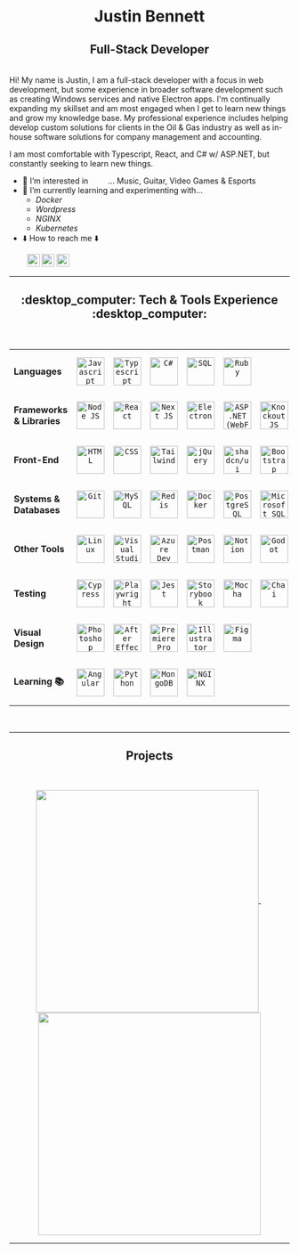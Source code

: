 <h1 align="center">Justin Bennett</h1>
<h2 align="center">Full-Stack Developer</h2>

<br />
Hi! My name is Justin, I am a full-stack developer with a focus in web development, but some experience in broader software development such as creating Windows services and native Electron apps. I'm continually expanding my skillset and am most engaged when I get to learn new things and grow my knowledge base. My professional experience includes helping develop custom solutions for clients in the Oil & Gas industry as well as in-house software solutions for company management and accounting.

I am most comfortable with Typescript, React, and C# w/ ASP.NET, but constantly seeking to learn new things.
<br />

- :eyes: I’m interested in &nbsp; &nbsp; &nbsp; &nbsp; ... Music, Guitar, Video Games & Esports
- :brain: I’m currently learning and experimenting with...
  - <i>Docker</i>
  - <i>Wordpress</i>
  - <i>NGINX</i>
  - <i>Kubernetes</i>
- :arrow_down: How to reach me :arrow_down:
<p align="left">
  &nbsp; &nbsp; &nbsp; &nbsp;
  <a href="https://www.linkedin.com/in/justin-bennett-c/"
    ><img
      src="https://img.shields.io/badge/linkedin-%230077B5.svg?&style=for-the-badge&logo=linkedin&logoColor=white"
      height="23"
  /></a>
  <a href="mailto:justinjdbennett@gmail.com"
    ><img
      src="https://img.shields.io/badge/Gmail-D14836?style=for-the-badge&logo=gmail&logoColor=white"
      height="23"
  /></a>
  <a href="https://github.com/CorgiOnNeptune/"
    ><img
      src="https://img.shields.io/badge/GitHub-100000?style=for-the-badge&logo=github&logoColor=white"
      height="23"
  /></a>
</p>
<!--- - 💞️ I’m looking to collaborate in ...  --->

<hr>

<h2 align="center">:desktop_computer: Tech & Tools Experience :desktop_computer:</h2>
<br />
<table>
  <tr>
    <td><strong>Languages</strong></td>
    <td align="center" height="80" width="80">
      <a href="https://developer.mozilla.org/en-US/docs/Web/JavaScript" target="_blank"><code
        ><img
          alt="Javascript"
          title="Javascript"
          height="50"
          width="50"
          src="https://cdn.simpleicons.org/javascript"
      /></code></a>
    </td>
    <td align="center" height="80" width="80">
      <a href="https://www.typescriptlang.org/docs/" target="_blank"><code
        ><img
          alt="Typescript"
          title="Typescript"
          height="50"
          width="50"
          src="https://cdn.simpleicons.org/typescript"
      /></code></a>
    </td>
    <td align="center" height="80" width="80">
      <a href="https://learn.microsoft.com/en-us/dotnet/csharp/" target="_blank"><code
        ><img
          alt="C#"
          title="C#"
          height="50"
          width="50"
          src="https://cdn.jsdelivr.net/gh/devicons/devicon/icons/csharp/csharp-original.svg"
      /></code></a>
    </td>
    <td align="center" height="80" width="80">
      <a href="#desktop_computer-tech--tools-experience-desktop_computer"><code
        ><img
          alt="SQL"
          title="SQL"
          height="50"
          width="50"
          src="https://cdn-icons-png.flaticon.com/512/2772/2772165.png"
      /></code></a>
    </td>
    <td align="center" height="80" width="80">
      <a href="https://www.ruby-lang.org/en/documentation/" target="_blank"><code
        ><img
          alt="Ruby"
          title="Ruby"
          height="50"
          width="50"
          src="https://cdn.simpleicons.org/ruby"
      /></code></a>
    </td>
    <!-- <td align="center" height="80" width="80">
      <a href="https://docs.python.org/" target="_blank"><code
        ><img
          alt="Python"
          title="Python"
          height="50"
          width="50"
          src="https://cdn.jsdelivr.net/gh/devicons/devicon/icons/python/python-original.svg"
      /></code></a>
    </td> -->
    <td colspan="10"></td>
  </tr>

  <tr>
    <td><strong>Frameworks & Libraries</strong></td>
    <td align="center" height="80" width="80">
      <a href="https://nodejs.org/docs/latest/api/" target="_blank"><code
        ><img
          alt="Node JS"
          title="Node JS"
          height="50"
          width="50"
          src="https://cdn.jsdelivr.net/gh/devicons/devicon/icons/nodejs/nodejs-original.svg"
      /></code></a>
    </td>
    <td align="center" height="80" width="80">
      <a href="https://react.dev/reference/react" target="_blank"><code
        ><img
          alt="React"
          title="React"
          height="50"
          width="50"
          src="https://cdn.simpleicons.org/react"
      /></code></a>
    </td>
    <td align="center" height="80" width="80">
      <a href="https://nextjs.org/docs" target="_blank"><code
        ><img
          alt="Next JS"
          title="Next JS"
          height="50"
          width="50"
          src="https://cdn.jsdelivr.net/gh/devicons/devicon/icons/nextjs/nextjs-original.svg"
      /></code></a>
    </td>
    <td align="center" height="80" width="80">
      <a href="https://www.electronjs.org/docs/latest/" target="_blank"><code
        ><img
          alt="Electron"
          title="Electron"
          height="50"
          width="50"
          src="https://cdn.simpleicons.org/electron"
      /></code></a>
    </td>
    <td align="center" height="80" width="80">
      <a href="https://learn.microsoft.com/en-us/aspnet/web-forms/" target="_blank"><code
        ><img
          alt="ASP .NET (WebForms)"
          title="ASP .NET (WebForms)"
          height="50"
          width="50"
          src="https://cdn.simpleicons.org/dotnet"
      /></code></a>
    </td>
    <!-- <td align="center" height="80" width="80">
      <a href="https://angular.dev/overview" target="_blank"><code
        ><img
          alt="Angular"
          title="Angular"
          height="50"
          width="50"
          src="https://cdn.simpleicons.org/angular/c4002b"
      /></code></a>
    </td> -->
    <td align="center" height="80" width="80">
      <a href="https://knockoutjs.com/documentation/introduction.html" target="_blank"><code
        ><img
          alt="KnockoutJS"
          title="KnockoutJS"
          height="50"
          width="50"
          src="https://cdn.jsdelivr.net/gh/devicons/devicon@latest/icons/knockout/knockout-plain-wordmark.svg"
      /></code></a>
    </td>
    <td align="center" height="80" width="80">
      <a href="https://expressjs.com/en/starter/" target="_blank"><code
        ><img
          alt="Express JS"
          title="Express JS"
          height="50"
          width="50"
          src="https://cdn.simpleicons.org/express"
      /></code></a>
    </td>
    <td align="center" height="80" width="80">
      <a href="https://rubyonrails.org/docs" target="_blank"><code
        ><img
          alt="Ruby on Rails"
          title="Ruby on Rails"
          height="50"
          width="50"
          src="https://cdn.simpleicons.org/rubyonrails"
      /></code></a>
    </td>
    <td colspan="10"></td>
  </tr>

  <tr>
    <td><strong>Front-End</strong></td>
    <td align="center" height="80" width="80">
      <a href="#desktop_computer-tech--tools-experience-desktop_computer"><code
        ><img
          alt="HTML"
          title="HTML"
          height="50"
          width="50"
          src="https://cdn.simpleicons.org/html5"
      /></code></a>
    </td>
    <td align="center" height="80" width="80">
      <a href="#desktop_computer-tech--tools-experience-desktop_computer"><code
        ><img
          alt="CSS"
          title="CSS"
          height="50"
          width="50"
          src="https://cdn.simpleicons.org/css"
      /></code></a>
    </td>
    <td align="center" height="80" width="80">
      <a href="https://tailwindcss.com/docs/installation/" target="_blank"><code
        ><img
          alt="Tailwind"
          title="Tailwind"
          height="50"
          width="50"
          src="https://cdn.simpleicons.org/tailwindcss"
      /></code></a>
    </td>
    <td align="center" height="80" width="80">
      <a href="https://api.jquery.com/" target="_blank"><code
        ><img
          alt="jQuery"
          title="jQuery"
          height="50"
          width="50"
          src="https://cdn.simpleicons.org/jquery"
      /></code></a>
    </td>
    <td align="center" height="80" width="80">
      <a href="https://ui.shadcn.com/docs/installation" target="_blank"><code
        ><img
          alt="shadcn/ui"
          title="shadcn/ui"
          height="50"
          width="50"
          src="https://cdn.simpleicons.org/shadcnui"
      /></code></a>
    </td>
    <td align="center" height="80" width="80">
      <a href="https://getbootstrap.com/docs/5.3/getting-started/introduction/" target="_blank"><code
        ><img
          alt="Bootstrap"
          title="Bootstrap"
          height="50"
          width="50"
          src="https://cdn.simpleicons.org/bootstrap"
      /></code></a>
    </td>
    <td align="center" height="80" width="80">
      <a href="https://postcss.org/docs/" target="_blank"><code
        ><img
          alt="PostCSS"
          title="PostCSS"
          height="50"
          width="50"
          src="https://cdn.simpleicons.org/postcss"
      /></code></a>
    </td>
    <td align="center" height="80" width="80">
      <a href="https://sass-lang.com/documentation/" target="_blank"><code
        ><img
          alt="SCSS Styling (Sass)"
          title="SCSS Styling (Sass)"
          height="50"
          width="50"
          src="https://cdn.simpleicons.org/sass"
      /></code></a>
    </td>
    <td align="center" height="80" width="80">
      <a href="https://handlebarsjs.com/guide/" target="_blank"><code
        ><img
          alt="Handlebars.js"
          title="Handlebars.js"
          height="50"
          width="50"
          src="https://cdn.simpleicons.org/handlebars.js"
      /></code></a>
    </td>
    <td align="center" height="80" width="80">
      <a href="https://ejs.co/#docs" target="_blank"><code
        ><img
          alt="EJS"
          title="EJS"
          height="50"
          width="50"
          src="https://cdn.simpleicons.org/ejs"
      /></code></a>
    </td>
    <!-- <td colspan="10"></td> -->
  </tr>

  <tr>
    <td><strong>Systems & Databases</strong></td>
    <td align="center" height="80" width="80">
      <a href="https://git-scm.com/doc" target="_blank"><code
        ><img
          alt="Git"
          title="Git"
          height="50"
          width="50"
          src="https://cdn.simpleicons.org/git"
      /></code></a>
    </td>
    <td align="center" height="80" width="80">
      <a href="https://dev.mysql.com/doc/" target="_blank"><code
        ><img
          alt="MySQL"
          title="MySQL"
          height="50"
          width="50"
          src="https://cdn.jsdelivr.net/gh/devicons/devicon@latest/icons/mysql/mysql-original.svg"
      /></code></a>
    </td>
    <td align="center" height="80" width="80">
      <a href="https://redis.io/docs/latest/" target="_blank"><code
        ><img
          alt="Redis"
          title="Redis"
          height="50"
          width="50"
          src="https://cdn.simpleicons.org/redis"
      /></code></a>
    </td>
    <td align="center" height="80" width="80">
      <a href="https://docs.docker.com/" target="_blank"><code
        ><img
          alt="Docker"
          title="Docker"
          height="50"
          width="50"
          src="https://cdn.simpleicons.org/docker"
      /></code></a>
    </td>
    <td align="center" height="80" width="80">
      <a href="https://www.postgresql.org/docs/" target="_blank"><code
        ><img
          alt="PostgreSQL"
          title="PostgreSQL"
          height="50"
          width="50"
          src="https://cdn.jsdelivr.net/gh/devicons/devicon@latest/icons/postgresql/postgresql-original.svg"
      /></code></a>
    </td>
    <td align="center" height="80" width="80">
      <a href="https://www.microsoft.com/en-ca/sql-server" target="_blank"><code
        ><img
          alt="Microsoft SQL Server"
          title="Microsoft SQL Server"
          height="50"
          width="50"
          src="https://cdn.jsdelivr.net/gh/devicons/devicon@latest/icons/microsoftsqlserver/microsoftsqlserver-original.svg"
      /></code></a>
    </td>
    <!-- <td align="center" height="80" width="80">
      <a href="https://www.mongodb.com/docs/manual/" target="_blank"><code
        ><img
          alt="MongoDB"
          title="MongoDB"
          height="50"
          width="50"
          src="https://cdn.simpleicons.org/mongodb"
      /></code></a>
    </td> -->
    <td align="center" height="80" width="80">
      <a href="https://docs.oracle.com/en/database/oracle/oracle-database/" target="_blank"><code
        ><img
          alt="Oracle Database"
          title="Oracle Database"
          height="50"
          width="50"
          src="https://cdn.jsdelivr.net/gh/devicons/devicon@latest/icons/oracle/oracle-original.svg"
      /></code></a>
    </td>
    <!-- <td align="center" height="80" width="80">
      <a href="https://nginx.org/en/docs/" target="_blank"><code
        ><img
          alt="NGINX"
          title="NGINX"
          height="50"
          width="50"
          src="https://cdn.simpleicons.org/nginx/"
      /></code></a>
    </td> -->
    <td colspan="10"></td>
  </tr>

  <tr>
    <td><strong>Other Tools</strong></td>
    <td align="center" height="80" width="80">
      <a href="#desktop_computer-tech--tools-experience-desktop_computer"><code
        ><img
          alt="Linux"
          title="Linux"
          height="50"
          width="50"
          src="https://cdn.jsdelivr.net/gh/devicons/devicon@latest/icons/linux/linux-original.svg"
      /></code></a>
    </td>
    <td align="center" height="80" width="80">
      <a href="https://code.visualstudio.com/docs" target="_blank"><code
        ><img
          alt="Visual Studio Code"
          title="Visual Studio Code"
          height="50"
          width="50"
          src="https://cdn.jsdelivr.net/gh/devicons/devicon@latest/icons/vscode/vscode-original.svg"
      /></code></a>
    </td>
    <td align="center" height="80" width="80">
      <a href="https://azure.microsoft.com/en-us/products/devops#Overview-2" target="_blank"><code
        ><img
          alt="Azure Dev Ops"
          title="Azure Dev Ops"
          height="50"
          width="50"
          src="https://cdn.jsdelivr.net/gh/devicons/devicon@latest/icons/azuredevops/azuredevops-original.svg"
      /></code></a>
    </td>
    <td align="center" height="80" width="80">
      <a href="https://www.postman.com/product/what-is-postman/" target="_blank"><code
        ><img
          alt="Postman"
          title="Postman"
          height="50"
          width="50"
          src="https://cdn.simpleicons.org/postman"
      /></code></a>
    </td>
    <td align="center" height="80" width="80">
      <a href="https://www.notion.com/product/docs" target="_blank"><code
        ><img
          alt="Notion"
          title="Notion"
          height="50"
          width="50"
          src="https://cdn.simpleicons.org/notion/black/white"
      /></code></a>
    </td>
    <td align="center" height="80" width="80">
      <a href="https://docs.godotengine.org/en/stable/" target="_blank"><code
        ><img
          alt="Godot"
          title="Godot"
          height="50"
          width="50"
          src="https://cdn.simpleicons.org/godotengine"
      /></code></a>
    </td>
    <td align="center" height="80" width="80">
      <a href="https://learn.microsoft.com/en-gb/visualstudio/?view=vs-2022" target="_blank"><code
        ><img
          alt="Visual Studio"
          title="Visual Studio"
          height="50"
          width="50"
          src="https://cdn.jsdelivr.net/gh/devicons/devicon@latest/icons/visualstudio/visualstudio-original.svg"
      /></code></a>
    </td>
    <td align="center" height="80" width="80">
      <a href="https://developers.google.com/apps-script" target="_blank"><code
        ><img
          alt="Google Apps Script"
          title="Google Apps Script"
          height="50"
          width="50"
          src="https://cdn.simpleicons.org/googleappsscript"
      /></code></a>
    </td>
    <td colspan="10"></td>
  </tr>

  <tr>
    <td><strong>Testing</strong></td>
    <td align="center" height="80" width="80">
      <a href="https://docs.cypress.io/" target="_blank"><code
        ><img
          alt="Cypress"
          title="Cypress"
          height="50"
          width="50"
          src="https://cdn.simpleicons.org/cypress"
      /></code></a>
    </td>
    <td align="center" height="80" width="80">
      <a href="https://playwright.dev/docs/intro" target="_blank"><code
        ><img
          alt="Playwright"
          title="Playwright"
          height="50"
          width="50"
          src="https://cdn.jsdelivr.net/gh/devicons/devicon@latest/icons/playwright/playwright-original.svg"
      /></code></a>
    </td>
    <td align="center" height="80" width="80">
      <a href="https://jestjs.io/docs/getting-started" target="_blank"><code
        ><img
          alt="Jest"
          title="Jest"
          height="50"
          width="50"
          src="https://cdn.simpleicons.org/jest"
      /></code></a>
    </td>
    <td align="center" height="80" width="80">
      <a href="https://storybook.js.org/docs" target="_blank"><code
        ><img
          alt="Storybook"
          title="Storybook"
          height="50"
          width="50"
          src="https://cdn.simpleicons.org/storybook"
      /></code></a>
    </td>
    <td align="center" height="80" width="80">
      <a href="https://mochajs.org/#table-of-contents" target="_blank"><code
        ><img
          alt="Mocha"
          title="Mocha"
          height="50"
          width="50"
          src="https://cdn.simpleicons.org/mocha"
      /></code></a>
    </td>
    <td align="center" height="80" width="80">
      <a href="https://www.chaijs.com/guide/" target="_blank"><code
        ><img
          alt="Chai"
          title="Chai"
          height="50"
          width="50"
          src="https://cdn.simpleicons.org/chai"
      /></code></a>
    </td>
    <td colspan="10"></td>
  </tr>

  <tr>
    <td><strong>Visual Design</strong></td>
    <td align="center" height="80" width="80">
      <a href="https://helpx.adobe.com/ca/photoshop/user-guide.html" target="_blank"><code
        ><img
          alt="Photoshop"
          title="Photoshop"
          height="50"
          width="50"
          src="https://cdn.jsdelivr.net/gh/devicons/devicon/icons/photoshop/photoshop-original.svg"
      /></code></a>
    </td>
    <td align="center" height="80" width="80">
      <a href="https://helpx.adobe.com/ca/after-effects/user-guide.html" target="_blank"><code
        ><img
          alt="After Effects"
          title="After Effects"
          height="50"
          width="50"
          src="https://cdn.jsdelivr.net/gh/devicons/devicon/icons/aftereffects/aftereffects-original.svg"
      /></code></a>
    </td>
    <td align="center" height="80" width="80">
      <a href="https://helpx.adobe.com/ca/premiere-pro/user-guide.html" target="_blank"><code
        ><img
          alt="Premiere Pro"
          title="Premiere Pro"
          height="50"
          width="50"
          src="https://cdn.jsdelivr.net/gh/devicons/devicon/icons/premierepro/premierepro-original.svg"
      /></code></a>
    </td>
    <td align="center" height="80" width="80">
      <a href="https://helpx.adobe.com/ca/illustrator/user-guide.html" target="_blank"><code
        ><img
          alt="Illustrator"
          title="Illustrator"
          height="50"
          width="50"
          src="https://cdn.jsdelivr.net/gh/devicons/devicon/icons/illustrator/illustrator-plain.svg"
      /></code></a>
    </td>
    <td align="center" height="80" width="80">
      <a href="https://help.figma.com/hc/en-us/categories/360002042553" target="_blank"><code
        ><img
          alt="Figma"
          title="Figma"
          height="50"
          width="50"
          src="https://cdn.jsdelivr.net/gh/devicons/devicon/icons/figma/figma-original.svg"
      /></code></a>
    </td>
    <td colspan="10"></td>
  </tr>

  <tr>
    <td><strong>Learning 📚</strong></td>
    <td align="center" height="80" width="80">
      <a href="https://angular.dev/overview" target="_blank"><code
        ><img
          alt="Angular"
          title="Angular"
          height="50"
          width="50"
          src="https://cdn.simpleicons.org/angular/c4002b"
      /></code></a>
    </td>
    <td align="center" height="80" width="80">
      <a href="https://docs.python.org/" target="_blank"><code
        ><img
          alt="Python"
          title="Python"
          height="50"
          width="50"
          src="https://cdn.jsdelivr.net/gh/devicons/devicon/icons/python/python-original.svg"
      /></code></a></a>
    </td>
    <td align="center" height="80" width="80">
      <a href="https://www.mongodb.com/docs/manual/" target="_blank"><code
        ><img
          alt="MongoDB"
          title="MongoDB"
          height="50"
          width="50"
          src="https://cdn.simpleicons.org/mongodb"
      /></code></a>
    </td>
    <td align="center" height="80" width="80">
      <a href="https://nginx.org/en/docs/" target="_blank"><code
        ><img
          alt="NGINX"
          title="NGINX"
          height="50"
          width="50"
          src="https://cdn.simpleicons.org/nginx"
      /></code></a>
    </td>
    <td colspan="10"></td>
  </tr>
</table>

<br />
<hr>

<!-- <h2 align="center">⚡ Stats ⚡</h2>
<br />

<p align="center">
  <a href="#">
    <img
    align="center"
    src="https://github-readme-stats.vercel.app/api/top-langs?username=CorgiOnNeptune&title_color=61dafb&text_color=f5f5f5&bg_color=20232a&icon_color=61dafb&langs_count=14&hide=yacc,cmake&show_icons=true&locale=en&layout=compact&count_private=true"
    width="375"
    alt="CorgiOnNeptune"
    />
  </a>
  &nbsp;
  <a href="#">
    <img
    align="center"
    src="https://github-readme-stats.vercel.app/api?username=CorgiOnNeptune&title_color=61dafb&text_color=f5f5f5&bg_color=20232a&icon_color=61dafb&show_icons=true&locale=en&count_private=true"
    width="420"
    alt="CorgiOnNeptune"
    />
  </a>
</p> -->

<!-- <br />
<hr> -->

<h2 align="center">Projects</h2>
<br />

<p align="center">
  <a href="https://github.com/CorgiOnNeptune/SpotiFind/">
    <img
      width="400"
      align="center"
      src="https://github-readme-stats.vercel.app/api/pin/?username=CorgiOnNeptune&repo=spotifind&title_color=ffffff&text_color=c9cacc&icon_color=2bbc8a&bg_color=1d1f21"
    />
  </a>
  &nbsp; 
  <a href="https://github.com/CorgiOnNeptune/neptune/">
    <img
      width="400"
      align="center"
      src="https://github-readme-stats.vercel.app/api/pin/?username=CorgiOnNeptune&repo=neptune&title_color=ffffff&text_color=c9cacc&icon_color=2bbc8a&bg_color=1d1f21"
    />
  </a>
</p>

<hr>

<!-- <p align="center">
  <img
    src="https://komarev.com/ghpvc/?username=CorgiOnNeptune&color=blueviolet"
    alt="CorgiOnNeptune"
  />
</p> -->
